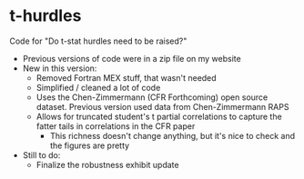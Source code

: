 # t-hurdles
Code for "Do t-stat hurdles need to be raised?"

- Previous versions of code were in a zip file on my website
- New in this version:
  - Removed Fortran MEX stuff, that wasn't needed
  - Simplified / cleaned a lot of code
  - Uses the Chen-Zimmermann (CFR Forthcoming) open source dataset.  Previous version used data from Chen-Zimmermann RAPS
  - Allows for truncated student's t partial correlations to capture the fatter tails in correlations in the CFR paper
    - This richness doesn't change anything, but it's nice to check and the figures are pretty
- Still to do: 
  - Finalize the robustness exhibit update

